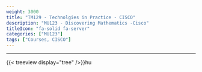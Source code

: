 ```yaml
---
weight: 3000
title: "TM129 - Technolgies in Practice - CISCO"
description: "MU123 - Discovering Mathematics -Cisco"
titleIcon: "fa-solid fa-server"
categories: ["MU123"]
tags: ["Courses, CISCO"]
---
```


---

{{< treeview
  display="tree"
/>}}hu

